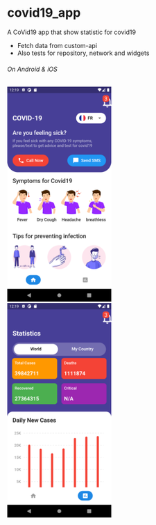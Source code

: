 # covid19_app

A CoVid19 app that show statistic for covid19

* Fetch data from custom-api
* Also tests for repository, network and widgets

###### On Android & iOS
<p float="left">
 <img src="https://github.com/ada024/covid19-app/blob/main/screenshots/home.png" width=240  >
  &nbsp;   &nbsp;   &nbsp;   &nbsp;
 <img src="https://github.com/ada024/covid19-app/blob/main/screenshots/statistics.png" width=240>
</p>
